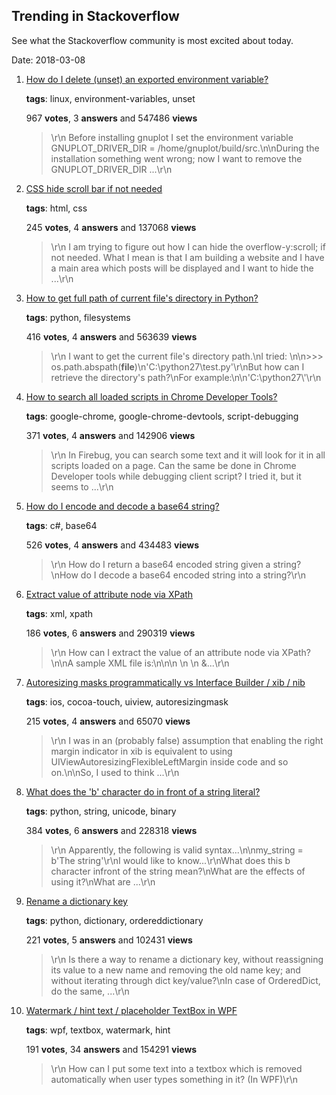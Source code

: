## Trending in Stackoverflow

See what the Stackoverflow community is most excited about today.

Date: 2018-03-08


1. [How do I delete (unset) an exported environment variable?](https://stackoverflow.com/questions/6877727/how-do-i-delete-unset-an-exported-environment-variable)

    **tags**: linux, environment-variables, unset
            
    967 **votes**, 3 **answers** and 547486 **views**

    > \r\n            Before installing gnuplot I set the environment variable GNUPLOT_DRIVER_DIR = /home/gnuplot/build/src.\n\nDuring the installation something went wrong; now I want to remove the GNUPLOT_DRIVER_DIR ...\r\n        

    
2. [CSS hide scroll bar if not needed](https://stackoverflow.com/questions/18716863/css-hide-scroll-bar-if-not-needed)

    **tags**: html, css
            
    245 **votes**, 4 **answers** and 137068 **views**

    > \r\n            I am trying to figure out how I can hide the overflow-y:scroll; if not needed. What I mean is that I am building a website and I have a main area which posts will be displayed and I want to hide the ...\r\n        

    
3. [How to get full path of current file's directory in Python?](https://stackoverflow.com/questions/3430372/how-to-get-full-path-of-current-files-directory-in-python)

    **tags**: python, filesystems
            
    416 **votes**, 4 **answers** and 563639 **views**

    > \r\n            I want to get the current file's directory path.\nI tried: \n\n>>> os.path.abspath(__file__)\n'C:\\python27\\test.py'\r\nBut how can I retrieve the directory's path?\nFor example:\n\n'C:\\python27\\'\r\n        

    
4. [How to search all loaded scripts in Chrome Developer Tools?](https://stackoverflow.com/questions/4145266/how-to-search-all-loaded-scripts-in-chrome-developer-tools)

    **tags**: google-chrome, google-chrome-devtools, script-debugging
            
    371 **votes**, 4 **answers** and 142906 **views**

    > \r\n            In Firebug, you can search some text and it will look for it in all scripts loaded on a page. Can the same be done in Chrome Developer tools while debugging client script? I tried it, but it seems to ...\r\n        

    
5. [How do I encode and decode a base64 string?](https://stackoverflow.com/questions/11743160/how-do-i-encode-and-decode-a-base64-string)

    **tags**: c#, base64
            
    526 **votes**, 4 **answers** and 434483 **views**

    > \r\n            How do I return a base64 encoded string given a string?\nHow do I decode a base64 encoded string into a string?\r\n        

    
6. [Extract value of attribute node via XPath](https://stackoverflow.com/questions/4835891/extract-value-of-attribute-node-via-xpath)

    **tags**: xml, xpath
            
    186 **votes**, 6 **answers** and 290319 **views**

    > \r\n            How can I extract the value of an attribute node via XPath?\n\nA sample XML file is:\n\n<parents name='Parents'>\n  <Parent id='1' name='Parent_1'>\n    <Children name='Children'>\n      &...\r\n        

    
7. [Autoresizing masks programmatically vs Interface Builder / xib / nib](https://stackoverflow.com/questions/7754851/autoresizing-masks-programmatically-vs-interface-builder-xib-nib)

    **tags**: ios, cocoa-touch, uiview, autoresizingmask
            
    215 **votes**, 4 **answers** and 65070 **views**

    > \r\n            I was in an (probably false) assumption that enabling the right margin indicator in xib is equivalent to using UIViewAutoresizingFlexibleLeftMargin inside code and so on.\n\nSo, I used to think ...\r\n        

    
8. [What does the 'b' character do in front of a string literal?](https://stackoverflow.com/questions/6269765/what-does-the-b-character-do-in-front-of-a-string-literal)

    **tags**: python, string, unicode, binary
            
    384 **votes**, 6 **answers** and 228318 **views**

    > \r\n            Apparently, the following is valid syntax...\n\nmy_string = b'The string'\r\nI would like to know...\r\nWhat does this b character infront of the string mean?\nWhat are the effects of using it?\nWhat are ...\r\n        

    
9. [Rename a dictionary key](https://stackoverflow.com/questions/16475384/rename-a-dictionary-key)

    **tags**: python, dictionary, ordereddictionary
            
    221 **votes**, 5 **answers** and 102431 **views**

    > \r\n            Is there a way to rename a dictionary key, without reassigning its value to a new name and removing the old name key; and without iterating through dict key/value?\nIn case of OrderedDict, do the same, ...\r\n        

    
10. [Watermark / hint text / placeholder TextBox in WPF](https://stackoverflow.com/questions/833943/watermark-hint-text-placeholder-textbox-in-wpf)

    **tags**: wpf, textbox, watermark, hint
            
    191 **votes**, 34 **answers** and 154291 **views**

    > \r\n            How can I put some text into a textbox which is removed automatically when user types something in it? (In WPF)\r\n        

    